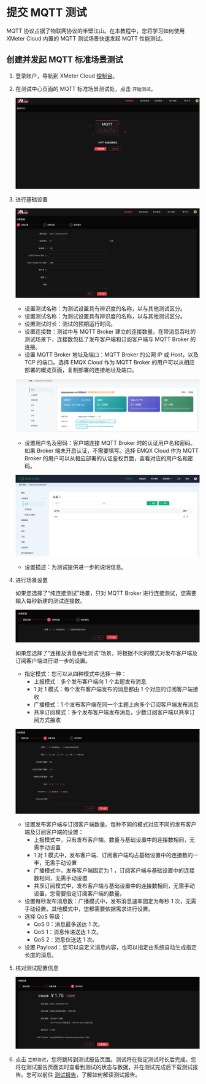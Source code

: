 # 提交 MQTT 测试

MQTT 协议占据了物联网协议的半壁江山。在本教程中，您将学习如何使用 XMeter Cloud 内置的 MQTT 测试场景快速发起 MQTT 性能测试。

## 创建并发起 MQTT 标准场景测试

1. 登录账户，导航到 XMeter Cloud [控制台](https://accounts.emqx.cn/signin?continue=https://xmeter-cloud.emqx.com/console/)。

2. 在测试中心页面的 MQTT  标准场景测试处，点击 `开始测试`。

   ![launch-test](../_assets/first_test.png)

3. 进行基础设置

   ![config-step1](../_assets/config_step_1.png)

   - 设置测试名称：为测试设置具有辨识度的名称，以与其他测试区分。
   - 设置测试名称：为测试设置具有辨识度的名称，以与其他测试区分。
   - 设置测试时长：测试的预期运行时间。
   - 设置连接数：测试中与 MQTT Broker 建立的连接数量。在带消息吞吐的测试场景下，连接数包括了发布客户端和订阅客户端与 MQTT Broker 的连接。
   - 设置 MQTT Broker 地址及端口：MQTT Broker 的公网 IP 或 Host，以及 TCP 的端口。选择 EMQX Cloud 作为 MQTT Broker 的用户可以从相应部署的概览页面，复制部署的连接地址及端口。

   ![emqx-cloud-deployment](../_assets/emqx_cloud_deploy.png)

   - 设置用户名及密码：客户端连接 MQTT Broker 时的认证用户名和密码。如果 Broker 端未开启认证，不需要填写。选择 EMQX Cloud 作为 MQTT Broker 的用户可以从相应部署的认证鉴权页面，查看对应的用户名和密码。

   ![emqx-cloud-auth](../_assets/emqx_cloud_auth.png)

   - 设置描述：为测试提供进一步的说明信息。


4. 进行场景设置

   如果您选择了“纯连接测试”场景，只对 MQTT Broker 进行连接测试，您需要输入每秒新建的测试连接数。

   ![config-step2-conn-only](../_assets/config_step_2_cononly.png)

   如果您选择了“连接及消息吞吐测试”场景，将根据不同的模式对发布客户端及订阅客户端进行进一步的设置。

   - 指定模式：您可以从四种模式中选择一种：
      - 上报模式：多个发布客户端向 1 个主题发布消息
      - 1 对 1 模式：每个发布客户端发布的消息都由 1 个对应的订阅客户端接收
      - 广播模式：1 个发布客户端在同一个主题上向多个订阅客户端发布消息
      - 共享订阅模式：多个发布客户端发布消息，少数订阅客户端以共享订阅方式接收

   ![config-step2-msg](../_assets/config_step_2_msg.png)

   - 设置发布客户端与订阅客户端数量。每种不同的模式对应不同的发布客户端及订阅客户端的设置：
      - 上报模式中，只有发布客户端，数量与基础设置中的连接数相同，无需手动设置
      - 1 对 1 模式中，发布客户端、订阅客户端均占基础设置中的连接数的一半，无需手动设置
      - 广播模式中，发布客户端固定为 1 ，订阅客户端与基础设置中的连接数相同，无需手动设置
      - 共享订阅模式中，发布客户端与基础设置中的连接数相同，无需手动设置，您需要指定订阅客户端的数量。
   - 设置每秒发布消息数：广播模式中，发布消息速率固定为每秒 1 次，无需手动设置。其他模式中，您都需要依据需求进行设置。
   - 选择 QoS 等级：
      - QoS 0：消息最多送达 1 次。
      - QoS 1：消息传递送达 1 次。
      - QoS 2：消息仅送达 1 次。
   - 设置 Payload：您可以自定义消息内容，也可以指定由系统自动生成指定长度的消息。

5. 核对测试配置信息

   ![config-step3](../_assets/config_step_3.png)

6. 点击 `立即测试`，您将跳转到测试报告页面。测试将在指定测试时长后完成，您将在测试报告页面实时查看到测试的状态与数据，并在测试完成后下载测试报告。您可以前往 [测试报告](../features/test_reports.md)，了解如何解读测试报告。